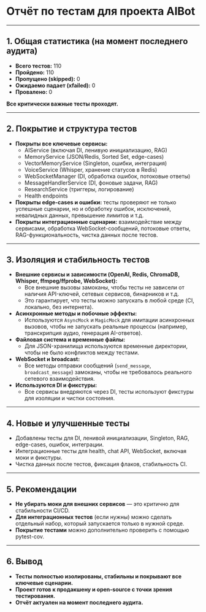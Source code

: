 # Отчёт по тестам для проекта AIBot

---

## 1. Общая статистика (на момент последнего аудита)

- **Всего тестов:** 110
- **Пройдено:** 110
- **Пропущено (skipped):** 0
- **Ожидаемо падает (xfailed):** 0
- **Провалено:** 0

**Все критически важные тесты проходят.**

---

## 2. Покрытие и структура тестов

- **Покрыты все ключевые сервисы:**
  - AIService (включая DI, ленивую инициализацию, RAG)
  - MemoryService (JSON/Redis, Sorted Set, edge-cases)
  - VectorMemoryService (Singleton, ошибки, интеграция)
  - VoiceService (Whisper, хранение статусов в Redis)
  - WebSocketManager (DI, обработка ошибок, потоковые ответы)
  - MessageHandlerService (DI, фоновые задачи, RAG)
  - ResearchService (триггеры, логирование)
  - Health endpoints
- **Покрыты edge-cases и ошибки:** тесты проверяют не только успешные сценарии, но и обработку ошибок, исключений, невалидных данных, превышение лимитов и т.д.
- **Покрыты интеграционные сценарии:** взаимодействие между сервисами, обработка WebSocket-сообщений, потоковые ответы, RAG-функциональность, чистка данных после тестов.

---

## 3. Изоляция и стабильность тестов

- **Внешние сервисы и зависимости (OpenAI, Redis, ChromaDB, Whisper, ffmpeg/ffprobe, WebSocket):**
  - Все внешние вызовы замоканы, чтобы тесты не зависели от наличия API-ключей, сетевых сервисов, бинарников и т.д.
  - Это гарантирует, что тесты можно запускать в любой среде (CI, локально, без интернета).
- **Асинхронные методы и побочные эффекты:**
  - Используются `AsyncMock` и `MagicMock` для имитации асинхронных вызовов, чтобы не запускать реальные процессы (например, транскрипция аудио, генерация AI-ответов).
- **Файловая система и временные файлы:**
  - Для JSON-хранилища используются временные директории, чтобы не было конфликтов между тестами.
- **WebSocket и broadcast:**
  - Все методы отправки сообщений (`send_message`, `broadcast_message`) замоканы, чтобы не требовалось реального сетевого взаимодействия.
- **Используются DI и фикстуры:**
  - Все сервисы внедряются через DI, тесты используют фикстуры для изоляции и чистки состояния.

---

## 4. Новые и улучшенные тесты

- Добавлены тесты для DI, ленивой инициализации, Singleton, RAG, edge-cases, ошибок, интеграции.
- Интеграционные тесты для health, chat API, WebSocket, включая моки и фикстуры.
- Чистка данных после тестов, фиксация флаков, стабильность CI.

---

## 5. Рекомендации

- **Не убирать моки для внешних сервисов** — это критично для стабильности CI/CD.
- **Для интеграционных тестов** (если нужны) можно сделать отдельный набор, который запускается только в нужной среде.
- **Покрытие тестами** можно дополнительно проверить с помощью pytest-cov.

---

## 6. Вывод

- **Тесты полностью изолированы, стабильны и покрывают все ключевые сценарии.**
- **Проект готов к продакшену и open-source с точки зрения тестирования.**
- **Отчёт актуален на момент последнего аудита.**
